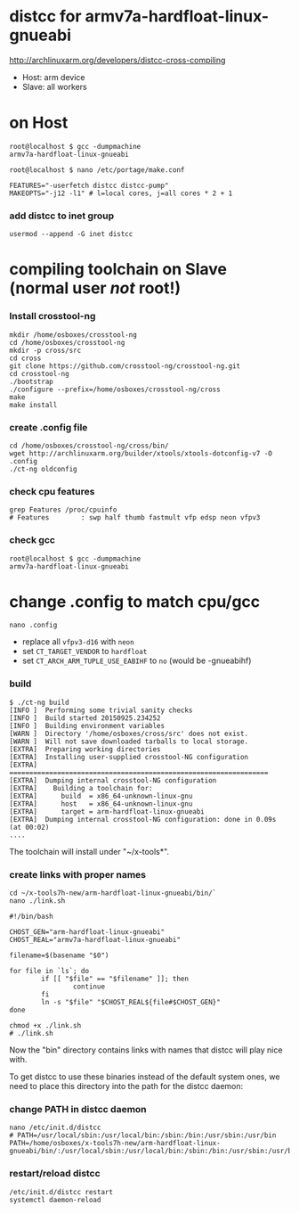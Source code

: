 # distcc for armv7a-hardfloat-linux-gnueabi

http://archlinuxarm.org/developers/distcc-cross-compiling


* Host: arm device
* Slave: all workers

# on Host
````
root@localhost $ gcc -dumpmachine
armv7a-hardfloat-linux-gnueabi

root@localhost $ nano /etc/portage/make.conf

FEATURES="-userfetch distcc distcc-pump"
MAKEOPTS="-j12 -l1" # l=local cores, j=all cores * 2 + 1
````

### add distcc to inet group
````
usermod --append -G inet distcc
````


# compiling toolchain on Slave (normal user _not_ root!)

### Install crosstool-ng

````
mkdir /home/osboxes/crosstool-ng
cd /home/osboxes/crosstool-ng
mkdir -p cross/src
cd cross
git clone https://github.com/crosstool-ng/crosstool-ng.git
cd crosstool-ng
./bootstrap
./configure --prefix=/home/osboxes/crosstool-ng/cross
make
make install
````

### create .config file

````
cd /home/osboxes/crosstool-ng/cross/bin/
wget http://archlinuxarm.org/builder/xtools/xtools-dotconfig-v7 -O .config
./ct-ng oldconfig
````

### check cpu features
````
grep Features /proc/cpuinfo
# Features        : swp half thumb fastmult vfp edsp neon vfpv3
````

### check gcc
````
root@localhost $ gcc -dumpmachine
armv7a-hardfloat-linux-gnueabi
````

# change .config to match cpu/gcc
````
nano .config
````
* replace all ``vfpv3-d16`` with ``neon``
* set ``CT_TARGET_VENDOR`` to ``hardfloat``
* set ``CT_ARCH_ARM_TUPLE_USE_EABIHF`` to ``no`` (would be -gnueabihf)

### build
````
$ ./ct-ng build
[INFO ]  Performing some trivial sanity checks
[INFO ]  Build started 20150925.234252
[INFO ]  Building environment variables
[WARN ]  Directory '/home/osboxes/cross/src' does not exist.
[WARN ]  Will not save downloaded tarballs to local storage.
[EXTRA]  Preparing working directories
[EXTRA]  Installing user-supplied crosstool-NG configuration
[EXTRA]  =================================================================
[EXTRA]  Dumping internal crosstool-NG configuration
[EXTRA]    Building a toolchain for:
[EXTRA]      build  = x86_64-unknown-linux-gnu
[EXTRA]      host   = x86_64-unknown-linux-gnu
[EXTRA]      target = arm-hardfloat-linux-gnueabi
[EXTRA]  Dumping internal crosstool-NG configuration: done in 0.09s (at 00:02)
....
````

The toolchain will install under "~/x-tools*".

### create links with proper names
````
cd ~/x-tools7h-new/arm-hardfloat-linux-gnueabi/bin/`
nano ./link.sh
````

````
#!/bin/bash

CHOST_GEN="arm-hardfloat-linux-gnueabi"
CHOST_REAL="armv7a-hardfloat-linux-gnueabi"

filename=$(basename "$0")

for file in `ls`; do
        if [[ "$file" == "$filename" ]]; then
                continue
        fi
        ln -s "$file" "$CHOST_REAL${file#$CHOST_GEN}"
done
````

````
chmod +x ./link.sh
# ./link.sh
````

Now the "bin" directory contains links with names that distcc will play nice with.

To get distcc to use these binaries instead of the default system ones, we need to place this directory into the path for the distcc daemon:

### change PATH in distcc daemon
````
nano /etc/init.d/distcc
# PATH=/usr/local/sbin:/usr/local/bin:/sbin:/bin:/usr/sbin:/usr/bin
PATH=/home/osboxes/x-tools7h-new/arm-hardfloat-linux-gnueabi/bin/:/usr/local/sbin:/usr/local/bin:/sbin:/bin:/usr/sbin:/usr/bin
````

### restart/reload distcc
````
/etc/init.d/distcc restart
systemctl daemon-reload
````

